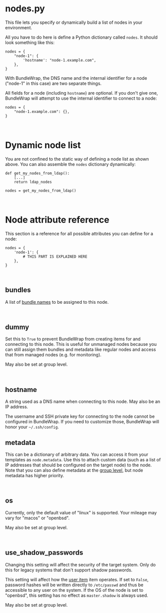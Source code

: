 # nodes.py

This file lets you specify or dynamically build a list of nodes in your environment.

All you have to do here is define a Python dictionary called `nodes`. It should look something like this:

	nodes = {
	    "node-1": {
	        'hostname': "node-1.example.com",
	    },
	}



With BundleWrap, the DNS name and the internal identifier for a node ("node-1" in this case) are two separate things.

All fields for a node (including `hostname`) are optional. If you don't give one, BundleWrap will attempt to use the internal identifier to connect to a node:

	nodes = {
	    "node-1.example.com": {},
	}

<br>

# Dynamic node list

You are not confined to the static way of defining a node list as shown above. You can also assemble the `nodes` dictionary dynamically:

	def get_my_nodes_from_ldap():
	    [...]
	    return ldap_nodes

	nodes = get_my_nodes_from_ldap()

<br>

# Node attribute reference

This section is a reference for all possible attributes you can define for a node:

	nodes = {
	    'node-1': {
	        # THIS PART IS EXPLAINED HERE
	    },
	}
<br>

## bundles

A list of [bundle names](bundles.md) to be assigned to this node.

<br>

## dummy

Set this to `True` to prevent BundleWrap from creating items for and connecting to this node. This is useful for unmanaged nodes because you can still assign them bundles and metadata like regular nodes and access that from managed nodes (e.g. for monitoring).

May also be set at group level.

<br>

## hostname

A string used as a DNS name when connecting to this node. May also be an IP address.

<div class="alert">The username and SSH private key for connecting to the node cannot be configured in BundleWrap. If you need to customize those, BundleWrap will honor your <code>~/.ssh/config</code>.</div>


## metadata

This can be a dictionary of arbitrary data. You can access it from your templates as `node.metadata`. Use this to attach custom data (such as a list of IP addresses that should be configured on the target node) to the node. Note that you can also define metadata at the [group level](groups.py.md), but node metadata has higher priority.

<br>

## os

Currently, only the default value of "linux" is supported. Your mileage may vary for "macos" or "openbsd".

May also be set at group level.

<br>

## use_shadow_passwords

<div class="alert alert-warning">Changing this setting will affect the security of the target system. Only do this for legacy systems that don't support shadow passwords.</div>

This setting will affect how the [user item](../items/user.md) item operates. If set to `False`, password hashes will be written directly to `/etc/passwd` and thus be accessible to any user on the system. If the OS of the node is set to "openbsd", this setting has no effect as `master.shadow` is always used.

May also be set at group level.
